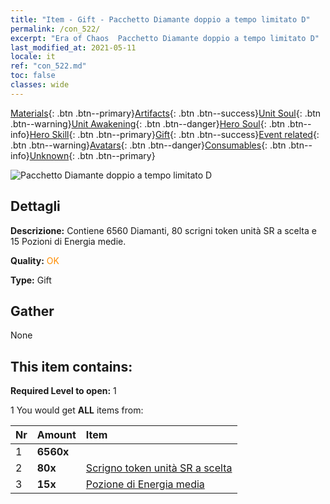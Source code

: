 ```yaml
---
title: "Item - Gift - Pacchetto Diamante doppio a tempo limitato D"
permalink: /con_522/
excerpt: "Era of Chaos  Pacchetto Diamante doppio a tempo limitato D"
last_modified_at: 2021-05-11
locale: it
ref: "con_522.md"
toc: false
classes: wide
---
```

 [Materials](/ItemsIT/){: .btn .btn--primary}[Artifacts](/ItemsIT/Artifacts/){: .btn .btn--success}[Unit Soul](/ItemsIT/UnitSoul/){: .btn .btn--warning}[Unit Awakening](/ItemsIT/UnitAwakening/){: .btn .btn--danger}[Hero Soul](/ItemsIT/HeroSoul/){: .btn .btn--info}[Hero Skill](/ItemsIT/HeroSkill/){: .btn .btn--primary}[Gift](/ItemsIT/Gift/){: .btn .btn--success}[Event related](/ItemsIT/Events/){: .btn .btn--warning}[Avatars](/ItemsIT/Avatars/){: .btn .btn--danger}[Consumables](/ItemsIT/Consumables/){: .btn .btn--info}[Unknown](/ItemsIT/Unknown/){: .btn .btn--primary}

 ![Pacchetto Diamante doppio a tempo limitato D](/images/t/i_907197.png)

## Dettagli
 **Descrizione:** Contiene 6560 Diamanti, 80 scrigni token unità SR a scelta e 15 Pozioni di Energia medie.

 **Quality:** <span style="color: #FF8C00">OK</span>

 **Type:** Gift

## Gather

  None

## This item contains:

 **Required Level to open:** 1

 1 You would get **ALL** items  from:

  | Nr | Amount |     Item    |
  |:---|:-------|:------------|
  | 1 |  **6560x** | <i class="fas fa-gem"/> |  | 
  | 2 |  **80x** | [Scrigno token unità SR a scelta](/ItemsIT/con_1618/) |  | 
  | 3 |  **15x** | [Pozione di Energia media](/ItemsIT/con_705/) |  | 
